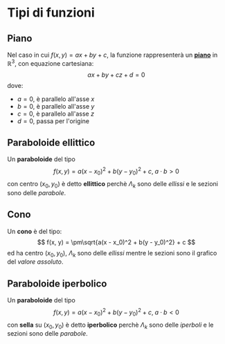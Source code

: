 # Tipi di funzioni

## Piano

Nel caso in cui $f(x, y) = ax + by + c$, la funzione rappresenterà un [**piano**](../../ct0435/03/README.md#piano) in $\mathbb{R}^3$, con equazione cartesiana:
$$
ax + by + cz + d = 0
$$
dove:
- $a = 0$, è parallelo all'asse $x$
- $b = 0$, è parallelo all'asse $y$
- $c = 0$, è parallelo all'asse $z$
- $d = 0$, passa per l'origine

## Paraboloide ellittico

Un **paraboloide** del tipo
$$
f(x, y) = a(x - x_0)^2 + b(y - y_0)^2 + c,\; a \cdot b > 0
$$
con centro $(x_0, y_0)$ è detto **ellittico** perchè $\Lambda_k$ sono delle _ellissi_ e le sezioni sono delle _parabole_.

## Cono

Un **cono** è del tipo:
$$
f(x, y) = \pm\sqrt{a(x - x_0)^2 + b(y - y_0)^2} + c
$$
ed ha centro $(x_0, y_0)$, $\Lambda_k$ sono delle _ellissi_ mentre le sezioni sono il grafico del _valore assoluto_.

## Paraboloide iperbolico

Un **paraboloide** del tipo
$$
f(x, y) = a(x - x_0)^2 + b(y - y_0)^2 + c,\; a \cdot b < 0
$$
con **sella** su $(x_0, y_0)$ è detto **iperbolico** perchè $\Lambda_k$ sono delle _iperboli_ e le sezioni sono delle _parabole_.
